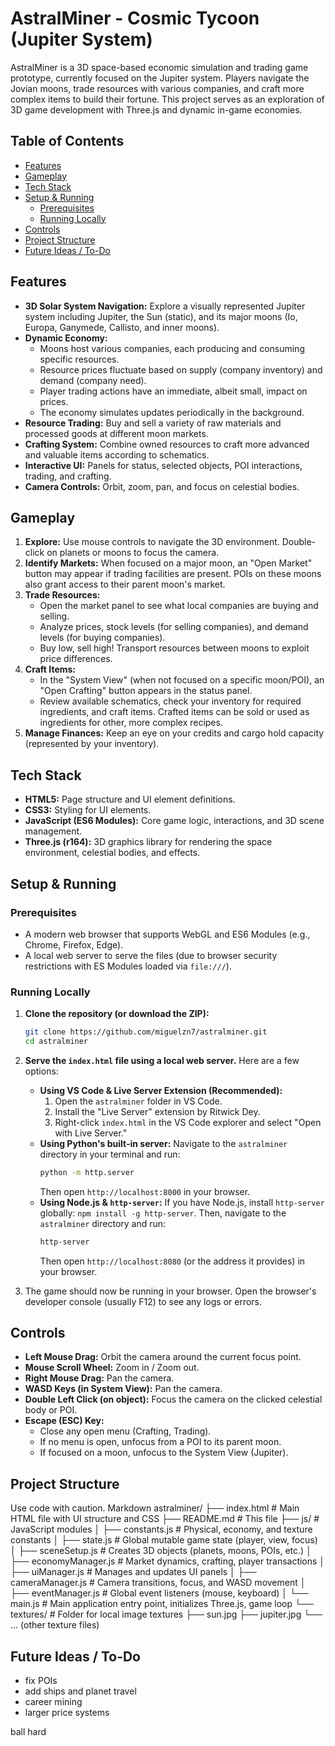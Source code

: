 # AstralMiner - Cosmic Tycoon (Jupiter System)

AstralMiner is a 3D space-based economic simulation and trading game prototype, currently focused on the Jupiter system. Players navigate the Jovian moons, trade resources with various companies, and craft more complex items to build their fortune. This project serves as an exploration of 3D game development with Three.js and dynamic in-game economies.



## Table of Contents

- [Features](#features)
- [Gameplay](#gameplay)
- [Tech Stack](#tech-stack)
- [Setup & Running](#setup--running)
  - [Prerequisites](#prerequisites)
  - [Running Locally](#running-locally)
- [Controls](#controls)
- [Project Structure](#project-structure)
- [Future Ideas / To-Do](#future-ideas--to-do)


## Features

*   **3D Solar System Navigation:** Explore a visually represented Jupiter system including Jupiter, the Sun (static), and its major moons (Io, Europa, Ganymede, Callisto, and inner moons).
*   **Dynamic Economy:**
    *   Moons host various companies, each producing and consuming specific resources.
    *   Resource prices fluctuate based on supply (company inventory) and demand (company need).
    *   Player trading actions have an immediate, albeit small, impact on prices.
    *   The economy simulates updates periodically in the background.
*   **Resource Trading:** Buy and sell a variety of raw materials and processed goods at different moon markets.
*   **Crafting System:** Combine owned resources to craft more advanced and valuable items according to schematics.
*   **Interactive UI:** Panels for status, selected objects, POI interactions, trading, and crafting.
*   **Camera Controls:** Orbit, zoom, pan, and focus on celestial bodies.

## Gameplay

1.  **Explore:** Use mouse controls to navigate the 3D environment. Double-click on planets or moons to focus the camera.
2.  **Identify Markets:** When focused on a major moon, an "Open Market" button may appear if trading facilities are present. POIs on these moons also grant access to their parent moon's market.
3.  **Trade Resources:**
    *   Open the market panel to see what local companies are buying and selling.
    *   Analyze prices, stock levels (for selling companies), and demand levels (for buying companies).
    *   Buy low, sell high! Transport resources between moons to exploit price differences.
4.  **Craft Items:**
    *   In the "System View" (when not focused on a specific moon/POI), an "Open Crafting" button appears in the status panel.
    *   Review available schematics, check your inventory for required ingredients, and craft items. Crafted items can be sold or used as ingredients for other, more complex recipes.
5.  **Manage Finances:** Keep an eye on your credits and cargo hold capacity (represented by your inventory).

## Tech Stack

*   **HTML5:** Page structure and UI element definitions.
*   **CSS3:** Styling for UI elements.
*   **JavaScript (ES6 Modules):** Core game logic, interactions, and 3D scene management.
*   **Three.js (r164):** 3D graphics library for rendering the space environment, celestial bodies, and effects.

## Setup & Running

### Prerequisites

*   A modern web browser that supports WebGL and ES6 Modules (e.g., Chrome, Firefox, Edge).
*   A local web server to serve the files (due to browser security restrictions with ES Modules loaded via `file:///`).

### Running Locally

1.  **Clone the repository (or download the ZIP):**
    ```bash
    git clone https://github.com/miguelzn7/astralminer.git
    cd astralminer
    ```
2.  **Serve the `index.html` file using a local web server.** Here are a few options:
    *   **Using VS Code & Live Server Extension (Recommended):**
        1.  Open the `astralminer` folder in VS Code.
        2.  Install the "Live Server" extension by Ritwick Dey.
        3.  Right-click `index.html` in the VS Code explorer and select "Open with Live Server."
    *   **Using Python's built-in server:**
        Navigate to the `astralminer` directory in your terminal and run:
        ```bash
        python -m http.server
        ```
        Then open `http://localhost:8000` in your browser.
    *   **Using Node.js & `http-server`:**
        If you have Node.js, install `http-server` globally: `npm install -g http-server`.
        Then, navigate to the `astralminer` directory and run:
        ```bash
        http-server
        ```
        Then open `http://localhost:8080` (or the address it provides) in your browser.

3.  The game should now be running in your browser. Open the browser's developer console (usually F12) to see any logs or errors.

## Controls

*   **Left Mouse Drag:** Orbit the camera around the current focus point.
*   **Mouse Scroll Wheel:** Zoom in / Zoom out.
*   **Right Mouse Drag:** Pan the camera.
*   **WASD Keys (in System View):** Pan the camera.
*   **Double Left Click (on object):** Focus the camera on the clicked celestial body or POI.
*   **Escape (ESC) Key:**
    *   Close any open menu (Crafting, Trading).
    *   If no menu is open, unfocus from a POI to its parent moon.
    *   If focused on a moon, unfocus to the System View (Jupiter).

## Project Structure
Use code with caution.
Markdown
astralminer/
├── index.html # Main HTML file with UI structure and CSS
├── README.md # This file
├── js/ # JavaScript modules
│ ├── constants.js # Physical, economy, and texture constants
│ ├── state.js # Global mutable game state (player, view, focus)
│ ├── sceneSetup.js # Creates 3D objects (planets, moons, POIs, etc.)
│ ├── economyManager.js # Market dynamics, crafting, player transactions
│ ├── uiManager.js # Manages and updates UI panels
│ ├── cameraManager.js # Camera transitions, focus, and WASD movement
│ ├── eventManager.js # Global event listeners (mouse, keyboard)
│ └── main.js # Main application entry point, initializes Three.js, game loop
└── textures/ # Folder for local image textures
├── sun.jpg
├── jupiter.jpg
└── ... (other texture files)
## Future Ideas / To-Do

*   fix POIs
*   add ships and planet travel
*   career mining
*   larger price systems

ball hard

